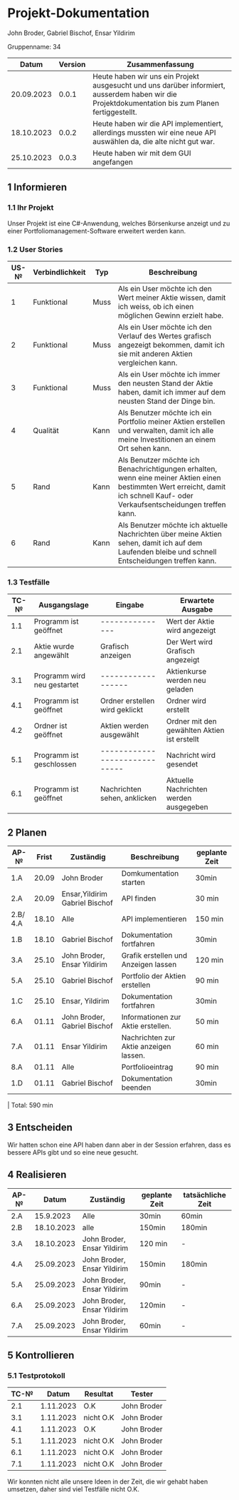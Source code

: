 # Projekt-Dokumentation

John Broder, Gabriel Bischof, Ensar Yildirim

Gruppenname: 34

| Datum | Version | Zusammenfassung                                              |
| ----- | ------- | ------------------------------------------------------------ |
|20.09.2023| 0.0.1   | Heute haben wir uns ein Projekt ausgesucht und uns darüber informiert, ausserdem haben wir die Projektdokumentation bis zum Planen fertiggestellt.|
|18.10.2023| 0.0.2|  Heute haben wir die API implementiert, allerdings mussten wir eine neue API auswählen da, die alte nicht gut war.|
|25.10.2023|0.0.3|Heute haben wir mit dem GUI angefangen|

## 1 Informieren

### 1.1 Ihr Projekt

Unser Projekt ist eine C#-Anwendung, welches Börsenkurse anzeigt und zu einer Portfoliomanagement-Software erweitert werden kann.

### 1.2 User Stories

| US-№ | Verbindlichkeit | Typ  | Beschreibung                       |
| ---- | --------------- | ---- | ---------------------------------- |
| 1    |  Funktional     | Muss | Als ein User möchte ich den Wert meiner Aktie wissen, damit ich weiss, ob ich einen möglichen Gewinn erzielt habe.|
| 2    |  Funktional     | Muss | Als ein User möchte ich den Verlauf des Wertes grafisch angezeigt bekommen, damit ich sie mit anderen Aktien vergleichen kann. |   
| 3    |  Funktional     | Muss | Als ein User möchte ich immer den neusten Stand der Aktie haben, damit ich immer auf dem neusten Stand der Dinge bin.|
| 4    |  Qualität       | Kann | Als Benutzer möchte ich ein Portfolio meiner Aktien erstellen und verwalten, damit ich alle meine Investitionen an einem Ort sehen kann.  |
| 5    |  Rand           | Kann | Als Benutzer möchte ich Benachrichtigungen erhalten, wenn eine meiner Aktien einen bestimmten Wert erreicht, damit ich schnell Kauf- oder Verkaufsentscheidungen treffen kann.|
| 6    |  Rand           | Kann | Als Benutzer möchte ich aktuelle Nachrichten über meine Aktien sehen, damit ich auf dem Laufenden bleibe und schnell Entscheidungen treffen kann.|


### 1.3 Testfälle

| TC-№ | Ausgangslage | Eingabe | Erwartete Ausgabe |
| ---- | ------------ | ------- | ----------------- |
| 1.1  | Programm ist geöffnet |  ---------------               | Wert der Aktie wird angezeigt               |
| 2.1  | Aktie wurde angewählt    | Grafisch anzeigen              | Der Wert wird Grafisch angezeigt            |
| 3.1  |Programm wird neu gestartet |------------------              | Aktienkurse werden neu geladen              |
| 4.1  |Programm ist geöffnet      | Ordner erstellen wird geklickt | Ordner wird erstellt                        |
| 4.2  |Ordner ist geöffnet       | Aktien werden ausgewählt       | Ordner mit den gewählten Aktien ist erstellt|
| 5.1  |Programm ist geschlossen   | -----------------------------  | Nachricht wird gesendet                     |
| 6.1  |Programm ist geöffnet     | Nachrichten sehen, anklicken    | Aktuelle Nachrichten werden ausgegeben      |

## 2 Planen

| AP-№ | Frist | Zuständig | Beschreibung | geplante Zeit |
| ---- | ----- | --------- | ------------ | ------------- |
| 1.A      | 20.09 | John Broder                       | Domkumentation starten                  | 30min   |
| 2.A      | 20.09 | Ensar,Yildirim  Gabriel Bischof   | API finden                              | 30 min  |
| 2.B/ 4.A | 18.10 | Alle                              | API implementieren                      | 150 min |
| 1.B      | 18.10 | Gabriel Bischof                   | Dokumentation fortfahren                | 30min   |
| 3.A      | 25.10 | John Broder, Ensar Yildirim       | Grafik erstellen und Anzeigen lassen    | 120 min |
| 5.A      | 25.10 | Gabriel Bischof                   | Portfolio der Aktien erstellen          | 90 min  |
| 1.C      | 25.10 | Ensar, Yildirim                   | Dokumentation fortfahren                | 30min   |
| 6.A      | 01.11 | John Broder, Gabriel Bischof      | Informationen zur Aktie erstellen.      | 50 min |
| 7.A      | 01.11 | Ensar Yildirim                    | Nachrichten zur Aktie anzeigen lassen.  | 60 min  |
| 8.A      | 01.11 | Alle                              | Portfolioeintrag                        | 90 min  |
| 1.D      | 01.11 | Gabriel Bischof                   | Dokumentation beenden                   | 30min   |

|
Total: 590 min

## 3 Entscheiden

Wir hatten schon eine API haben dann aber in der Session erfahren, dass es bessere APIs gibt und so eine neue gesucht.

## 4 Realisieren

| AP-№ | Datum | Zuständig | geplante Zeit | tatsächliche Zeit |
| ---- | ----- | --------- | ------------- | ----------------- |
| 2.A  |15.9.2023|Alle|30min|60min|
| 2.B  |18.10.2023|alle|150min|180min|
|3.A  |18.10.2023|John Broder, Ensar Yildirim|120 min|-|
|4.A|25.09.2023|John Broder, Ensar Yildirim|150min|180min|
|5.A|25.09.2023|John Broder, Ensar Yildirim|90min|-|
|6.A|25.09.2023|John Broder, Ensar Yildirim|120min|-|
|7.A|25.09.2023|John Broder, Ensar Yildirim|60min|-|


## 5 Kontrollieren

### 5.1 Testprotokoll

| TC-№ | Datum | Resultat | Tester |
| ---- | ----- | -------- | ------ |
|2.1|1.11.2023|O.K|John Broder|
|3.1|1.11.2023|nicht O.K|John Broder|
|4.1|1.11.2023|O.K|John Broder|
|5.1|1.11.2023|nicht O.K|John Broder|
|6.1|1.11.2023|nicht O.K|John Broder|
|7.1|1.11.2023|nicht O.K|John Broder|

Wir konnten nicht alle unsere Ideen in der Zeit, die 
wir gehabt haben umsetzen, daher sind viel Testfälle nicht O.K.

